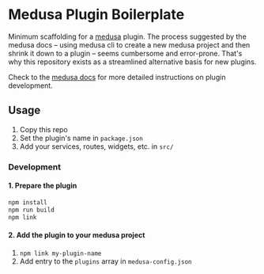 # Medusa Plugin Boilerplate

Minimum scaffolding for a [medusa](https://github.com/medusajs/medusa) plugin. The process suggested by the medusa docs – using medusa cli to create a new medusa project and then shrink it down to a plugin – seems cumbersome and error-prone. That's why this repository exists as a streamlined alternative basis for new plugins.

Check to the [medusa docs](https://docs.medusajs.com/development/plugins/create) for more detailed instructions on plugin development.

## Usage

1. Copy this repo
2. Set the plugin's name in `package.json`
3. Add your services, routes, widgets, etc. in `src/`

### Development

#### 1. Prepare the plugin

```sh
npm install
npm run build
npm link
```

#### 2. Add the plugin to your medusa project

1. `npm link my-plugin-name`
2. Add entry to the `plugins` array in `medusa-config.json`
